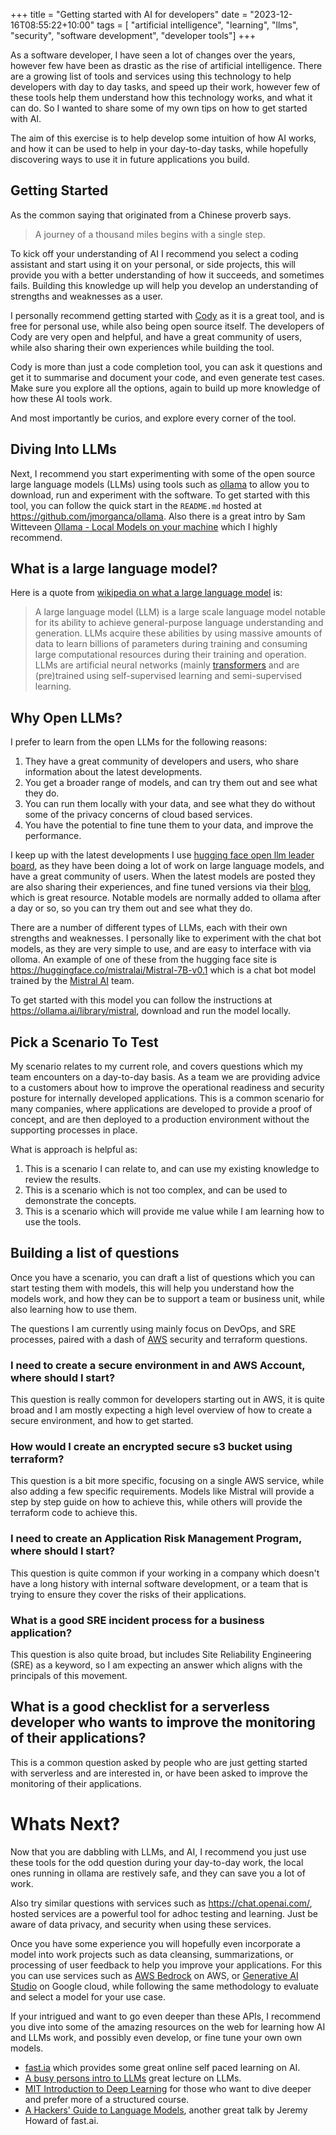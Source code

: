 +++
title = "Getting started with AI for developers"
date = "2023-12-16T08:55:22+10:00"
tags = [ "artificial intelligence", "learning", "llms", "security", "software development", "developer tools"]
+++

As a software developer, I have seen a lot of changes over the years, however few have been as drastic as the rise of artificial intelligence. There are a growing list of tools and services using this technology to help developers with day to day tasks, and speed up their work, however few of these tools help them understand how this technology works, and what it can do. So I wanted to share some of my own tips on how to get started with AI.

The aim of this exercise is to help develop some intuition of how AI works, and how it can be used to help in your day-to-day tasks, while hopefully discovering ways to use it in future applications you build.

## Getting Started

As the common saying that originated from a Chinese proverb says.
> A journey of a thousand miles begins with a single step.

To kick off your understanding of AI I recommend you select a coding assistant and start using it on your personal, or side projects, this will provide you with a better understanding of how it succeeds, and sometimes fails. Building this knowledge up will help you develop an understanding of strengths and weaknesses as a user.

I personally recommend getting started with [Cody](https://about.sourcegraph.com/cody) as it is a great tool, and is free for personal use, while also being open source itself. The developers of Cody are very open and helpful, and have a great community of users, while also sharing their own experiences while building the tool.

Cody is more than just a code completion tool, you can ask it questions and get it to summarise and document your code, and even generate test cases. Make sure you explore all the options, again to build up more knowledge of how these AI tools work.

And most importantly be curios, and explore every corner of the tool.

## Diving Into LLMs

Next, I recommend you start experimenting with some of the open source large language models (LLMs) using tools such as [ollama](https://ollama.ai/) to allow you to download, run and experiment with the software. To get started with this tool, you can follow the quick start in the `README.md` hosted at https://github.com/jmorganca/ollama. Also there is a great intro by Sam Witteveen [Ollama - Local Models on your machine](https://www.youtube.com/watch?v=Ox8hhpgrUi0&t=2s) which I highly recommend.

## What is a large language model?

Here is a quote from [wikipedia on what a large language model](https://en.wikipedia.org/wiki/Large_language_model) is:
> A large language model (LLM) is a large scale language model notable for its ability to achieve general-purpose language understanding and generation. LLMs acquire these abilities by using massive amounts of data to learn billions of parameters during training and consuming large computational resources during their training and operation. LLMs are artificial neural networks (mainly [transformers](https://en.wikipedia.org/wiki/Transformer_(machine_learning_model)) and are (pre)trained using self-supervised learning and semi-supervised learning.

## Why Open LLMs?

I prefer to learn from the open LLMs for the following reasons:

1. They have a great community of developers and users, who share information about the latest developments.
2. You get a broader range of models, and can try them out and see what they do.
3. You can run them locally with your data, and see what they do without some of the privacy concerns of cloud based services.
4. You have the potential to fine tune them to your data, and improve the performance.

I keep up with the latest developments I use [hugging face open llm leader board](https://huggingface.co/spaces/HuggingFaceH4/open_llm_leaderboard), as they have been doing a lot of work on large language models, and have a great community of users. When the latest models are posted they are also sharing their experiences, and fine tuned versions via their [blog](https://huggingface.co/blog), which is great resource. Notable models are normally added to ollama after a day or so, so you can try them out and see what they do.

There are a number of different types of LLMs, each with their own strengths and weaknesses. I personally like to experiment with the chat bot models, as they are very simple to use, and are easy to interface with via olloma. An example of one of these from the hugging face site is https://huggingface.co/mistralai/Mistral-7B-v0.1 which is a chat bot model trained by the [Mistral AI](https://mistral.ai/) team. 

To get started with this model you can follow the instructions at https://ollama.ai/library/mistral, download and run the model locally.

## Pick a Scenario To Test

My scenario relates to my current role, and covers questions which my team encounters on a day-to-day basis. As a team we are providing advice to a customers about how to improve the operational readiness and security posture for internally developed applications. This is a common scenario for many companies, where applications are developed to provide a proof of concept, and are then deployed to a production environment without the supporting processes in place.

What is approach is helpful as:

1. This is a scenario I can relate to, and can use my existing knowledge to review the results.
2. This is a scenario which is not too complex, and can be used to demonstrate the concepts.
3. This is a scenario which will provide me value while I am learning how to use the tools.

## Building a list of questions

Once you have a scenario, you can draft a list of questions which you can start testing them with models, this will help you understand how the models work, and how they can be to support a team or business unit, while also learning how to use them.

The questions I am currently using mainly focus on DevOps, and SRE processes, paired with a dash of [AWS](https://aws.amazon.com/) security and terraform questions.

### I need to create a secure environment in and AWS Account, where should I start?

This question is really common for developers starting out in AWS, it is quite broad and I am mostly expecting a high level overview of how to create a secure environment, and how to get started.

### How would I create an encrypted secure s3 bucket using terraform?

This question is a bit more specific, focusing on a single AWS service, while also adding a few specific requirements. Models like Mistral will provide a step by step guide on how to achieve this, while others will provide the terraform code to achieve this.

### I need to create an Application Risk Management Program, where should I start?

This question is quite common if your working in a company which doesn't have a long history with internal software development, or a team that is trying to ensure they cover the risks of their applications.

### What is a good SRE incident process for a business application?

This question is also quite broad, but includes Site Reliability Engineering (SRE) as a keyword, so I am expecting an answer which aligns with the principals of this movement.

## What is a good checklist for a serverless developer who wants to improve the monitoring of their applications?

This is a common question asked by people who are just getting started with serverless and are interested in, or have been asked to improve the monitoring of their applications.

# Whats Next?

Now that you are dabbling with LLMs, and AI, I recommend you just use these tools for the odd question during your day-to-day work, the local ones running in ollama are restively safe, and they can save you a lot of work. 

Also try similar questions with services such as https://chat.openai.com/, hosted services are a powerful tool for adhoc testing and learning. Just be aware of data privacy, and security when using these services.

Once you have some experience you will hopefully even incorporate a model into work projects such as data cleansing, summarizations, or processing of user feedback to help you improve your applications. For this you can use services such as [AWS Bedrock](https://aws.amazon.com/bedrock/) on AWS, or [Generative AI Studio](https://cloud.google.com/generative-ai-studio) on Google cloud, while following the same methodology to evaluate and select a model for your use case.

If your intrigued and want to go even deeper than these APIs, I recommend you dive into some of the amazing resources on the web for learning how AI and LLMs work, and possibly even develop, or fine tune your own own models.

* [fast.ia](https://www.fast.ai/) which provides some great online self paced learning on AI.
* [A busy persons intro to LLMs](https://www.youtube.com/watch?v=zjkBMFhNj_g) great lecture on LLMs.
* [MIT Introduction to Deep Learning](http://introtodeeplearning.com/) for those who want to dive deeper and prefer more of a structured course.
* [A Hackers' Guide to Language Models](https://www.youtube.com/watch?v=jkrNMKz9pWU), another great talk by Jeremy Howard of fast.ai.